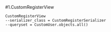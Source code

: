 #1.CustomRegisterView

```
CustomRegisterView
--serializer_class = CustomRegisterSerializer
--queryset = CustomUser.objects.all()
```